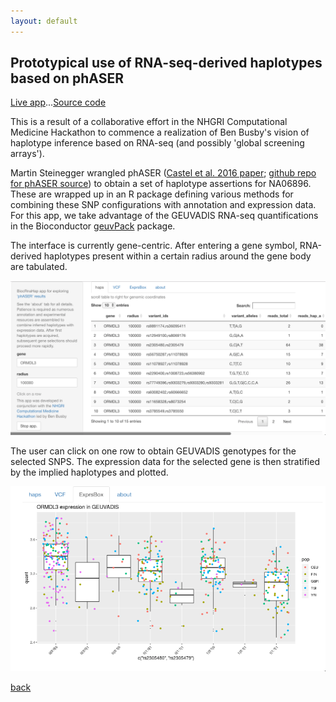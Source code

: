 ```yaml
---
layout: default
---
```


## Prototypical use of RNA-seq-derived haplotypes based on phASER

[Live app](http://vjcitn.shinyapps.io/phaserRnaHap0)...[Source code](http://github.com/vjcitn/BiocRnaHap)

This is a result of a collaborative effort in the NHGRI
Computational Medicine Hackathon to commence a realization
of Ben Busby's vision of haplotype inference based on 
RNA-seq (and possibly 'global screening arrays').  

Martin Steinegger wrangled
phASER ([Castel et al. 2016 paper](https://www.nature.com/articles/ncomms12817); [github repo for phASER source](https://github.com/secastel/phaser)) to obtain a set of haplotype assertions for NA06896.  These are
wrapped up in an R package defining various methods for
combining these SNP configurations with annotation and expression data.
For this app, we take advantage of the GEUVADIS RNA-seq quantifications
in the Bioconductor [geuvPack](http://bioconductor.org/packages/geuvPack/)
package.

The interface is currently gene-centric.  After entering a gene
symbol, RNA-derived haplotypes present within a certain
radius around the gene body are tabulated.

![Screenshot of rnahap app](./rnahapScreenShot1.png)

The user can click on one row to obtain GEUVADIS genotypes for
the selected SNPS.  The expression data for the selected gene
is then stratified by the implied haplotypes and plotted.

![Screenshot of boxplots](./ormdl3box.png)

[back](./)

